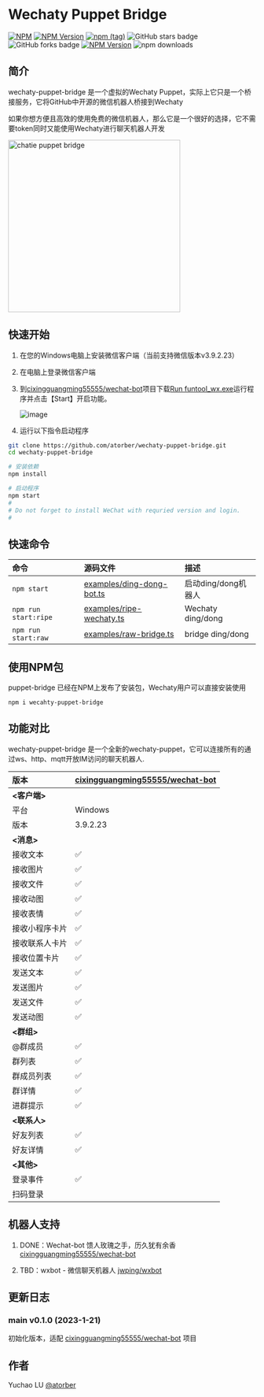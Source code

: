 # Wechaty Puppet Bridge

[![NPM](https://github.com/atorber/puppet-bridge/workflows/NPM/badge.svg)](https://github.com/atorber/puppet-bridge/actions?query=workflow%3ANPM)
[![NPM Version](https://img.shields.io/npm/v/wechaty-puppet-bridge?color=brightgreen)](https://www.npmjs.com/package/wechaty-puppet-bridge)
[![npm (tag)](https://img.shields.io/npm/v/wechaty-puppet-bridge/next.svg)](https://www.npmjs.com/package/wechaty-puppet-bridge?activeTab=versions)
<img alt="GitHub stars badge" src="https://img.shields.io/github/stars/atorber/puppet-bridge"> <img alt="GitHub forks badge" src="https://img.shields.io/github/forks/atorber/puppet-bridge"> [![NPM Version](https://img.shields.io/npm/v/puppet-bridge?color=brightgreen)](https://www.npmjs.com/package/wechaty-puppet-bridge) ![npm downloads](https://img.shields.io/npm/dm/wechaty-puppet-bridge.svg)

## 简介

wechaty-puppet-bridge 是一个虚拟的Wechaty Puppet，实际上它只是一个桥接服务，它将GitHub中开源的微信机器人桥接到Wechaty

如果你想方便且高效的使用免费的微信机器人，那么它是一个很好的选择，它不需要token同时又能使用Wechaty进行聊天机器人开发

<img src="https://github.com/atorber/puppet-bridge/assets/19552906/086cff53-2c4a-4889-938b-23ee26acb6fc" alt="chatie puppet bridge" height="350" align="bottom" />

## 快速开始

1. 在您的Windows电脑上安装微信客户端（当前支持微信版本v3.9.2.23）

2. 在电脑上登录微信客户端

3. 到[cixingguangming55555/wechat-bot](https://github.com/cixingguangming55555/wechat-bot)项目下载[Run funtool_wx.exe](https://github.com/cixingguangming55555/wechat-bot/blob/master/funtool/funtool_wx%3D3.9.2.23.exe)运行程序并点击【Start】开启功能。

   ![image](https://github.com/atorber/puppet-bridge/assets/19552906/c2c86ff8-8a48-439f-a48a-6830883693d2)

4. 运行以下指令启动程序

```sh
git clone https://github.com/atorber/wechaty-puppet-bridge.git
cd wechaty-puppet-bridge

# 安装依赖
npm install

# 启动程序
npm start
#
# Do not forget to install WeChat with requried version and login.
#
```

## 快速命令

| 命令 | 源码文件 | 描述 |
| :------------- |:-------------| :-----|
| `npm start` | [examples/ding-dong-bot.ts](examples/ding-dong-bot.ts) | 启动ding/dong机器人 |
| `npm run start:ripe` | [examples/ripe-wechaty.ts](examples/ripe-wechaty.ts) | Wechaty ding/dong |
| `npm run start:raw` | [examples/raw-bridge.ts](examples/raw-bridge.ts) | bridge ding/dong |

## 使用NPM包

puppet-bridge 已经在NPM上发布了安装包，Wechaty用户可以直接安装使用

```shell
npm i wecahty-puppet-bridge
```

## 功能对比

wechaty-puppet-bridge 是一个全新的wechaty-puppet，它可以连接所有的通过ws、http、mqtt开放IM访问的聊天机器人.

版本|[cixingguangming55555/wechat-bot](https://github.com/cixingguangming55555/wechat-bot)|
:---|:---|
**<客户端>**|
平台|Windows|
版本|3.9.2.23|
**<消息>**|
接收文本|✅|
接收图片|✅|
接收文件|✅|
接收动图|✅|
接收表情|✅|
接收小程序卡片|✅|
接收联系人卡片|✅|
接收位置卡片|✅|
发送文本|✅|
发送图片|✅|
发送文件|✅|
发送动图|✅|
**<群组>**|
@群成员|✅|
群列表|✅|
群成员列表|✅|
群详情|✅|
进群提示|✅|
**<联系人>**|
好友列表|✅|
好友详情|✅|
**<其他>**|
登录事件|✅|
扫码登录||

## 机器人支持

1. DONE：Wechat-bot 馈人玫瑰之手，历久犹有余香 [cixingguangming55555/wechat-bot](https://github.com/cixingguangming55555/wechat-bot)

2. TBD：wxbot - 微信聊天机器人 [jwping/wxbot](https://github.com/jwping/wxbot)

## 更新日志

### main v0.1.0 (2023-1-21)

初始化版本，适配 [cixingguangming55555/wechat-bot](https://github.com/cixingguangming55555/wechat-bot) 项目

## 作者

Yuchao LU [@atorber](https://github.com/atorber)
